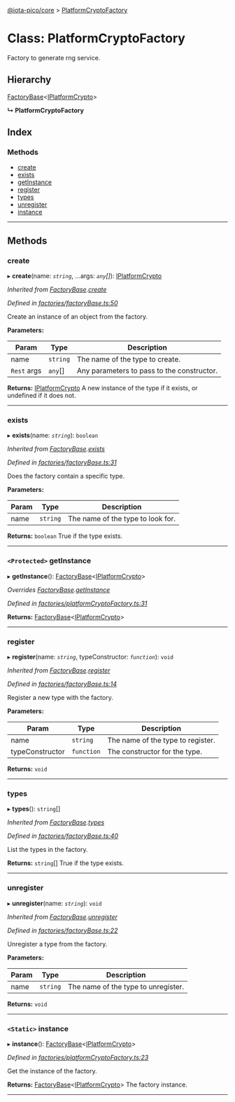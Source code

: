 [@iota-pico/core](../README.md) > [PlatformCryptoFactory](../classes/platformcryptofactory.md)

# Class: PlatformCryptoFactory

Factory to generate rng service.

## Hierarchy

 [FactoryBase](factorybase.md)<[IPlatformCrypto](../interfaces/iplatformcrypto.md)>

**↳ PlatformCryptoFactory**

## Index

### Methods

* [create](platformcryptofactory.md#create)
* [exists](platformcryptofactory.md#exists)
* [getInstance](platformcryptofactory.md#getinstance)
* [register](platformcryptofactory.md#register)
* [types](platformcryptofactory.md#types)
* [unregister](platformcryptofactory.md#unregister)
* [instance](platformcryptofactory.md#instance)

---

## Methods

<a id="create"></a>

###  create

▸ **create**(name: *`string`*, ...args: *`any`[]*): [IPlatformCrypto](../interfaces/iplatformcrypto.md)

*Inherited from [FactoryBase](factorybase.md).[create](factorybase.md#create)*

*Defined in [factories/factoryBase.ts:50](https://github.com/iota-pico/core/blob/561586d/src/factories/factoryBase.ts#L50)*

Create an instance of an object from the factory.

**Parameters:**

| Param | Type | Description |
| ------ | ------ | ------ |
| name | `string` |  The name of the type to create. |
| `Rest` args | `any`[] |  Any parameters to pass to the constructor. |

**Returns:** [IPlatformCrypto](../interfaces/iplatformcrypto.md)
A new instance of the type if it exists, or undefined if it does not.

___
<a id="exists"></a>

###  exists

▸ **exists**(name: *`string`*): `boolean`

*Inherited from [FactoryBase](factorybase.md).[exists](factorybase.md#exists)*

*Defined in [factories/factoryBase.ts:31](https://github.com/iota-pico/core/blob/561586d/src/factories/factoryBase.ts#L31)*

Does the factory contain a specific type.

**Parameters:**

| Param | Type | Description |
| ------ | ------ | ------ |
| name | `string` |  The name of the type to look for. |

**Returns:** `boolean`
True if the type exists.

___
<a id="getinstance"></a>

### `<Protected>` getInstance

▸ **getInstance**(): [FactoryBase](factorybase.md)<[IPlatformCrypto](../interfaces/iplatformcrypto.md)>

*Overrides [FactoryBase](factorybase.md).[getInstance](factorybase.md#getinstance)*

*Defined in [factories/platformCryptoFactory.ts:31](https://github.com/iota-pico/core/blob/561586d/src/factories/platformCryptoFactory.ts#L31)*

**Returns:** [FactoryBase](factorybase.md)<[IPlatformCrypto](../interfaces/iplatformcrypto.md)>

___
<a id="register"></a>

###  register

▸ **register**(name: *`string`*, typeConstructor: *`function`*): `void`

*Inherited from [FactoryBase](factorybase.md).[register](factorybase.md#register)*

*Defined in [factories/factoryBase.ts:14](https://github.com/iota-pico/core/blob/561586d/src/factories/factoryBase.ts#L14)*

Register a new type with the factory.

**Parameters:**

| Param | Type | Description |
| ------ | ------ | ------ |
| name | `string` |  The name of the type to register. |
| typeConstructor | `function` |  The constructor for the type. |

**Returns:** `void`

___
<a id="types"></a>

###  types

▸ **types**(): `string`[]

*Inherited from [FactoryBase](factorybase.md).[types](factorybase.md#types)*

*Defined in [factories/factoryBase.ts:40](https://github.com/iota-pico/core/blob/561586d/src/factories/factoryBase.ts#L40)*

List the types in the factory.

**Returns:** `string`[]
True if the type exists.

___
<a id="unregister"></a>

###  unregister

▸ **unregister**(name: *`string`*): `void`

*Inherited from [FactoryBase](factorybase.md).[unregister](factorybase.md#unregister)*

*Defined in [factories/factoryBase.ts:22](https://github.com/iota-pico/core/blob/561586d/src/factories/factoryBase.ts#L22)*

Unregister a type from the factory.

**Parameters:**

| Param | Type | Description |
| ------ | ------ | ------ |
| name | `string` |  The name of the type to unregister. |

**Returns:** `void`

___
<a id="instance"></a>

### `<Static>` instance

▸ **instance**(): [FactoryBase](factorybase.md)<[IPlatformCrypto](../interfaces/iplatformcrypto.md)>

*Defined in [factories/platformCryptoFactory.ts:23](https://github.com/iota-pico/core/blob/561586d/src/factories/platformCryptoFactory.ts#L23)*

Get the instance of the factory.

**Returns:** [FactoryBase](factorybase.md)<[IPlatformCrypto](../interfaces/iplatformcrypto.md)>
The factory instance.

___

